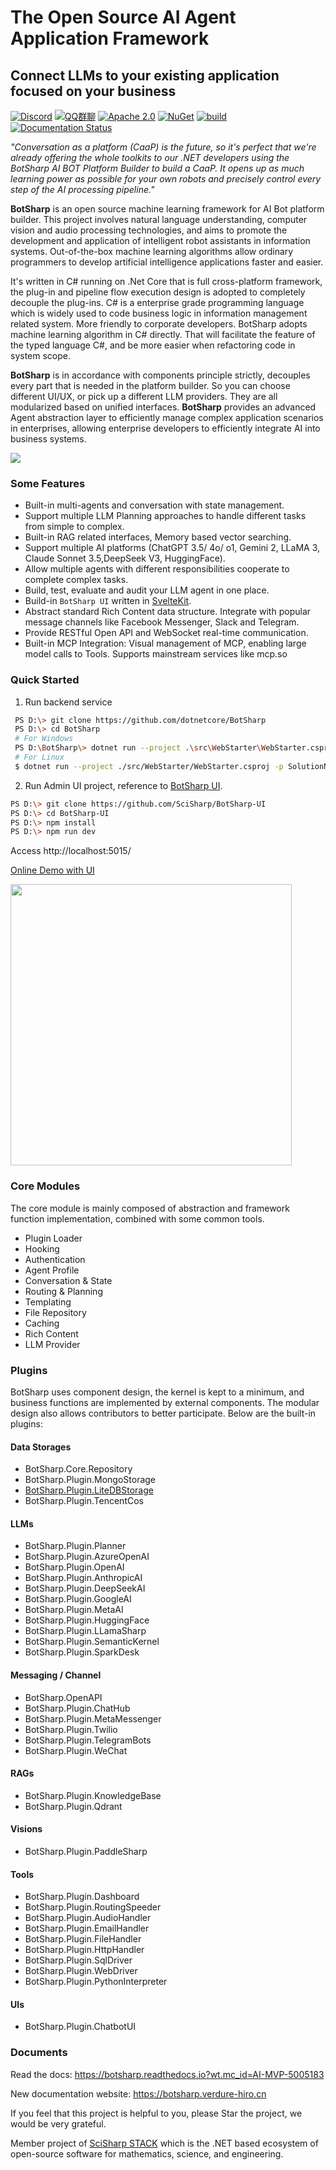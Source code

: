 # The Open Source AI Agent Application Framework
## Connect LLMs to your existing application focused on your business

[![Discord](https://img.shields.io/discord/1106946823282761851?label=Discord)](https://discord.com/channels/1106946823282761851/1106947212459642991)
[![QQ群聊](https://img.shields.io/static/v1?label=QQ&message=群聊&color=brightgreen)](http://qm.qq.com/cgi-bin/qm/qr?_wv=1027&k=sN9VVMwbWjs5L0ATpizKKxOcZdEPMrp8&authKey=RLDw41bLTrEyEgZZi%2FzT4pYk%2BwmEFgFcrhs8ZbkiVY7a4JFckzJefaYNW6Lk4yPX&noverify=0&group_code=985366726)
[![Apache 2.0](https://img.shields.io/hexpm/l/plug.svg)](https://raw.githubusercontent.com/Oceania2018/BotSharp/master/LICENSE) 
[![NuGet](https://img.shields.io/nuget/dt/BotSharp.Core.svg)](https://www.nuget.org/packages/BotSharp.Core) 
[![build](https://github.com/SciSharp/BotSharp/actions/workflows/build.yml/badge.svg)](https://github.com/SciSharp/BotSharp/actions/workflows/build.yml)
[![Documentation Status](https://readthedocs.org/projects/botsharp/badge/?version=latest)](https://botsharp.readthedocs.io/en/latest/?badge=latest)

*"Conversation as a platform (CaaP) is the future, so it's perfect that we're already offering the whole toolkits to our .NET developers using the BotSharp AI BOT Platform Builder to build a CaaP. It opens up as much learning power as possible for your own robots and precisely control every step of the AI processing pipeline."*
    
**BotSharp** is an open source machine learning framework for AI Bot platform builder. This project involves natural language understanding, computer vision and audio processing technologies, and aims to promote the development and application of intelligent robot assistants in information systems. Out-of-the-box machine learning algorithms allow ordinary programmers to develop artificial intelligence applications faster and easier. 

It's written in C# running on .Net Core that is full cross-platform framework, the plug-in and pipeline flow execution design is adopted to completely decouple the plug-ins. C# is a enterprise grade programming language which is widely used to code business logic in information management related system. More friendly to corporate developers. BotSharp adopts machine learning algorithm in C# directly. That will facilitate the feature of the typed language C#, and be more easier when refactoring code in system scope. 

**BotSharp** is in accordance with components principle strictly, decouples every part that is needed in the platform builder. So you can choose different UI/UX, or pick up a different LLM providers. They are all modularized based on unified interfaces. **BotSharp** provides an advanced Agent abstraction layer to efficiently manage complex application scenarios in enterprises, allowing enterprise developers to efficiently integrate AI into business systems.

![](./docs/architecture/assets/botsharp_diagram.png)

### Some Features

* Built-in multi-agents and conversation with state management.
* Support multiple LLM Planning approaches to handle different tasks from simple to complex.
* Built-in RAG related interfaces, Memory based vector searching.
* Support multiple AI platforms (ChatGPT 3.5/ 4o/ o1, Gemini 2, LLaMA 3, Claude Sonnet 3.5,DeepSeek V3, HuggingFace).
* Allow multiple agents with different responsibilities cooperate to complete complex tasks. 
* Build, test, evaluate and audit your LLM agent in one place.
* Build-in `BotSharp UI` written in [SvelteKit](https://kit.svelte.dev/).
* Abstract standard Rich Content data structure. Integrate with popular message channels like Facebook Messenger, Slack and Telegram.
* Provide RESTful Open API and WebSocket real-time communication.
* Built-in MCP Integration: Visual management of MCP, enabling large model calls to Tools. Supports mainstream services like mcp.so

### Quick Started
1. Run backend service
```sh
 PS D:\> git clone https://github.com/dotnetcore/BotSharp
 PS D:\> cd BotSharp
 # For Windows
 PS D:\BotSharp\> dotnet run --project .\src\WebStarter\WebStarter.csproj -p SolutionName=BotSharp
 # For Linux
 $ dotnet run --project ./src/WebStarter/WebStarter.csproj -p SolutionName=BotSharp
```

2. Run Admin UI project, reference to [BotSharp UI](https://github.com/SciSharp/BotSharp-UI).
```sh
PS D:\> git clone https://github.com/SciSharp/BotSharp-UI
PS D:\> cd BotSharp-UI
PS D:\> npm install
PS D:\> npm run dev
```

Access http://localhost:5015/ 

[Online Demo with UI](https://botsharp.azurewebsites.net/?wt.mc_id=AI-MVP-5005183)

<img src="./docs/static/screenshots/agent-builder-agents.png" height="450px"/>

### Core Modules

The core module is mainly composed of abstraction and framework function implementation, combined with some common tools.

- Plugin Loader
- Hooking
- Authentication
- Agent Profile
- Conversation & State
- Routing & Planning
- Templating
- File Repository
- Caching
- Rich Content
- LLM Provider


### Plugins

BotSharp uses component design, the kernel is kept to a minimum, and business functions are implemented by external components. The modular design also allows contributors to better participate. Below are the built-in plugins:

#### Data Storages
- BotSharp.Core.Repository
- BotSharp.Plugin.MongoStorage
- [BotSharp.Plugin.LiteDBStorage](https://github.com/GreenShadeZhang/BotSharp/tree/dev_litedb/src/Plugins/BotSharp.Plugin.LiteDBStorage)
- BotSharp.Plugin.TencentCos

#### LLMs
- BotSharp.Plugin.Planner
- BotSharp.Plugin.AzureOpenAI
- BotSharp.Plugin.OpenAI
- BotSharp.Plugin.AnthropicAI
- BotSharp.Plugin.DeepSeekAI
- BotSharp.Plugin.GoogleAI
- BotSharp.Plugin.MetaAI
- BotSharp.Plugin.HuggingFace
- BotSharp.Plugin.LLamaSharp
- BotSharp.Plugin.SemanticKernel
- BotSharp.Plugin.SparkDesk

#### Messaging / Channel
- BotSharp.OpenAPI
- BotSharp.Plugin.ChatHub
- BotSharp.Plugin.MetaMessenger
- BotSharp.Plugin.Twilio
- BotSharp.Plugin.TelegramBots
- BotSharp.Plugin.WeChat
  
#### RAGs
- BotSharp.Plugin.KnowledgeBase
- BotSharp.Plugin.Qdrant

#### Visions
- BotSharp.Plugin.PaddleSharp

#### Tools
- BotSharp.Plugin.Dashboard
- BotSharp.Plugin.RoutingSpeeder
- BotSharp.Plugin.AudioHandler
- BotSharp.Plugin.EmailHandler
- BotSharp.Plugin.FileHandler
- BotSharp.Plugin.HttpHandler
- BotSharp.Plugin.SqlDriver
- BotSharp.Plugin.WebDriver
- BotSharp.Plugin.PythonInterpreter

#### UIs
- BotSharp.Plugin.ChatbotUI

### Documents

Read the docs: https://botsharp.readthedocs.io?wt.mc_id=AI-MVP-5005183

New documentation website: https://botsharp.verdure-hiro.cn

If you feel that this project is helpful to you, please Star the project, we would be very grateful.

Member project of [SciSharp STACK](https://github.com/SciSharp) which is the .NET based ecosystem of open-source software for mathematics, science, and engineering.
